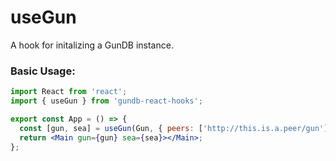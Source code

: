 # useGun

A hook for initalizing a GunDB instance.

### Basic Usage:

```jsx harmony
import React from 'react';
import { useGun } from 'gundb-react-hooks';

export const App = () => {
  const [gun, sea] = useGun(Gun, { peers: ['http://this.is.a.peer/gun'] });
  return <Main gun={gun} sea={sea}></Main>;
};
```
